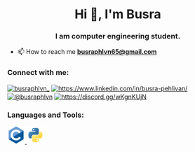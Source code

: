<h1 align="center">Hi 👋, I'm Busra</h1>
<h3 align="center">I am computer engineering student.</h3>

- 📫 How to reach me **busraphlvn65@gmail.com**

<h3 align="left">Connect with me:</h3>
<p align="left">
<a href="https://twitter.com/busraphlvn_" target="blank"><img align="center" src="https://raw.githubusercontent.com/rahuldkjain/github-profile-readme-generator/master/src/images/icons/Social/twitter.svg" alt="busraphlvn_" height="30" width="40" /></a>
<a href="https://linkedin.com/in//busra-pehlivan/" target="blank"><img align="center" src="https://raw.githubusercontent.com/rahuldkjain/github-profile-readme-generator/master/src/images/icons/Social/linked-in-alt.svg" alt="https://www.linkedin.com/in/busra-pehlivan/" height="30" width="40" /></a>
<a href="https://medium.com/@busraphlvn" target="blank"><img align="center" src="https://raw.githubusercontent.com/rahuldkjain/github-profile-readme-generator/master/src/images/icons/Social/medium.svg" alt="@busraphlvn" height="30" width="40" /></a>
<a href="https://discord.gg/https://discord.gg/wKgnKUjN" target="blank"><img align="center" src="https://raw.githubusercontent.com/rahuldkjain/github-profile-readme-generator/master/src/images/icons/Social/discord.svg" alt="https://discord.gg/wKgnKUjN" height="30" width="40" /></a>
</p>

<h3 align="left">Languages and Tools:</h3>
<p align="left"> <a href="https://www.cprogramming.com/" target="_blank" rel="noreferrer"> <img src="https://raw.githubusercontent.com/devicons/devicon/master/icons/c/c-original.svg" alt="c" width="40" height="40"/> </a> <a href="https://www.python.org" target="_blank" rel="noreferrer"> <img src="https://raw.githubusercontent.com/devicons/devicon/master/icons/python/python-original.svg" alt="python" width="40" height="40"/> </a> </p>
